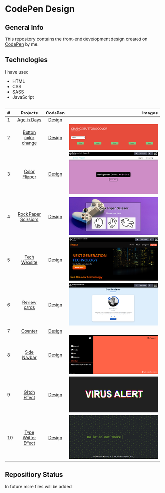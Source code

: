# CodePen Design 
## General Info
This repository contains the front-end development design created on [CodePen](https://codepen.io/Sanskrati01) by me.

## Technologies
I have used
- HTML
- CSS
- SASS
- JavaScript

## 
| # | Projects | CodePen | Images |
| :---         |     :---:      |     :---:      |          ---: |
|       1      |          [Age in Days](https://github.com/31Sanskrati/front-end-projects/tree/master/Age_in_Days)            |       [Design]()         |
|       2      |          [Button color change](https://github.com/31Sanskrati/front-end-projects/tree/master/Button_color_change)            |       [Design](https://codepen.io/Sanskrati01/pen/qBmyQJW)         | ![alt text](https://github.com/31Sanskrati/CodePen-Design/blob/master/Button_color_change/Screenshot%202021-09-06%20093849.png) |
|       3      |          [Color Flipper](https://github.com/31Sanskrati/front-end-projects/tree/master/Color-Flipper)            |       [Design](https://codepen.io/Sanskrati01/pen/GRmpwXj)         |![alt text](https://github.com/31Sanskrati/CodePen-Design/blob/master/Color-Flipper/Screenshot%202021-09-06%20093635.png) |
|       4      |          [Rock Paper Scissiors](https://github.com/31Sanskrati/front-end-projects/tree/master/Rock_Paper_scissors)            |       [Design](https://codepen.io/Sanskrati01/pen/gOWzvaO)         | ![alt text](https://github.com/31Sanskrati/CodePen-Design/blob/master/Rock_Paper_scissors/Screenshot%202021-09-06%20093923.png) |
|       5      |          [Tech Website](https://github.com/31Sanskrati/front-end-projects/tree/master/Tech%20Website%20Layout)            |       [Design](https://codepen.io/Sanskrati01/pen/zYobzMr)         | ![alt text](https://github.com/31Sanskrati/CodePen-Design/blob/master/Tech%20Website%20Layout/Screenshot%202021-09-06%20093719.png) |
|       6      |          [Review cards](https://github.com/31Sanskrati/CodePen-Design/tree/master/Review%20Cards)            |       [Design](https://codepen.io/Sanskrati01/pen/yLbxboO?editors=0010)         | ![alt text](https://github.com/31Sanskrati/CodePen-Design/blob/master/Review%20Cards/Screenshot%202021-09-06%20093539.png) |
|       7      |          [Counter](https://github.com/31Sanskrati/CodePen-Design/tree/master/Counter)            |       [Design](https://codepen.io/Sanskrati01/pen/PomGOQL?editors=0010)         |
|       8      |          [Side Navbar](https://github.com/31Sanskrati/CodePen-Design/tree/master/Side%20Navbar)            |       [Design](https://codepen.io/Sanskrati01/pen/jOmeEMx)         | ![alt text](https://github.com/31Sanskrati/CodePen-Design/blob/master/Side%20Navbar/Screenshot%202021-09-06%20094126.png) |
|       9      |          [Glitch Effect](https://github.com/31Sanskrati/CodePen-Design/tree/master/Glitch%20Effect)            |       [Design](https://codepen.io/Sanskrati01/pen/rNmzXeP)         | ![alt text](https://github.com/31Sanskrati/CodePen-Design/blob/master/Glitch%20Effect/Screenshot%202021-09-11%20233425.png) |
|       10      |          [Type Writter Effect](https://github.com/31Sanskrati/CodePen-Design/tree/master/Typewriter%20Effect)            |       [Design](https://codepen.io/Sanskrati01/pen/vYmgXKV)         | ![alt text](https://github.com/31Sanskrati/CodePen-Design/blob/master/Typewriter%20Effect/typewriter.png) |

## Repositiory Status
In future more files will be added
